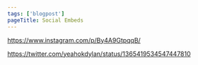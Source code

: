 ```yaml
---
tags: ['blogpost']
pageTitle: Social Embeds
---
```


https://www.instagram.com/p/By4A9GtpqqB/

https://twitter.com/yeahokdylan/status/1365419534547447810